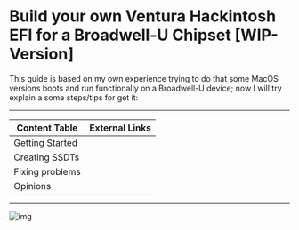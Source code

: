 # Build your own Ventura Hackintosh EFI for a Broadwell-U Chipset [WIP-Version]


This guide is based on my own experience trying to do that some MacOS versions boots and run functionally on a Broadwell-U device; now I will try explain a some steps/tips for get it:



---

Content Table | External Links
--- | :--:
Getting Started |
Creating SSDTs |
Fixing problems |
Opinions |
---


![img](https://i.imgur.com/YKIPyaT.png)
